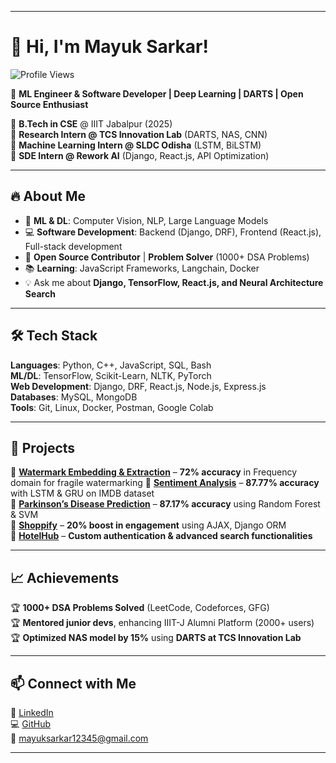 
---

# 👋 Hi, I'm Mayuk Sarkar!  

![Profile Views](https://komarev.com/ghpvc/?username=mks2002&color=blue&style=flat-square)

🚀 **ML Engineer & Software Developer | Deep Learning | DARTS | Open Source Enthusiast**  

🔹 **B.Tech in CSE** @ IIIT Jabalpur (2025)  
🔹 **Research Intern @ TCS Innovation Lab** (DARTS, NAS, CNN)  
🔹 **Machine Learning Intern @ SLDC Odisha** (LSTM, BiLSTM)  
🔹 **SDE Intern @ Rework AI** (Django, React.js, API Optimization)  

---

## 🔥 About Me  
- 🧠 **ML & DL**: Computer Vision, NLP, Large Language Models  
- 💻 **Software Development**: Backend (Django, DRF), Frontend (React.js), Full-stack development  
- 🚀 **Open Source Contributor** | **Problem Solver** (1000+ DSA Problems)  
- 📚 **Learning**: JavaScript Frameworks, Langchain, Docker  
- 💡 Ask me about **Django, TensorFlow, React.js, and Neural Architecture Search**  

---

## 🛠️ Tech Stack  
**Languages**: Python, C++, JavaScript, SQL, Bash  
**ML/DL**: TensorFlow, Scikit-Learn, NLTK, PyTorch  
**Web Development**: Django, DRF, React.js, Node.js, Express.js  
**Databases**: MySQL, MongoDB  
**Tools**: Git, Linux, Docker, Postman, Google Colab  

---

## 🚀 Projects  
📌 **[Watermark Embedding & Extraction](https://github.com/mks2002/Reversible-Watermarking-Scheme)** – **72% accuracy** in Frequency domain for fragile watermarking
📌 **[Sentiment Analysis](https://github.com/mks2002/Sentiment-Analysis)** – **87.77% accuracy** with LSTM & GRU on IMDB dataset  
📌 **[Parkinson’s Disease Prediction](https://github.com/mks2002/Parkinsons-Prediction)** – **87.17% accuracy** using Random Forest & SVM  
📌 **[Shoppify](https://github.com/mks2002/Shoppify)** – **20% boost in engagement** using AJAX, Django ORM  
📌 **[HotelHub](https://github.com/mks2002/Hotelhub)** – **Custom authentication & advanced search functionalities**  

---

## 📈 Achievements  
🏆 **1000+ DSA Problems Solved** (LeetCode, Codeforces, GFG)  
🏆 **Mentored junior devs**, enhancing IIIT-J Alumni Platform (2000+ users)  
🏆 **Optimized NAS model by 15%** using **DARTS at TCS Innovation Lab**  

---

## 📫 Connect with Me  
💼 [LinkedIn](https://www.linkedin.com/in/mayuk-sarkar-088726210/)  
💻 [GitHub](https://github.com/mks2002)  
📧 mayuksarkar12345@gmail.com  

---

<!---
mks2002/mks2002 is a ✨ special ✨ repository because its `README.md` (this file) appears on your GitHub profile.
You can click the Preview link to take a look at your changes.
--->
